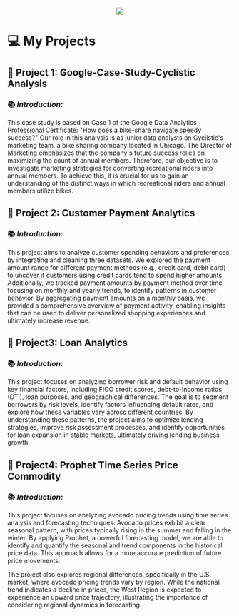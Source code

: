 <h1 align="center">
  <a href="https://git.io/typing-svg">
    <img src="https://readme-typing-svg.herokuapp.com/?lines=Welcome+to+My+Project+Page+😄&center=true&size=30&font=Lato&color=blue&speed=20">
  </a>
</h1>

# 💻 **My Projects**

## 📂 **Project 1: Google-Case-Study-Cyclistic Analysis**

### 📚 *Introduction:* 
This case study is based on Case 1 of the Google Data Analytics Professional Certificate: "How does a bike-share navigate speedy success?" Our role in this analysis is as junior data analysts on Cyclistic's marketing team, a bike sharing company located in Chicago. The Director of Marketing emphasizes that the company's future success relies on maximizing the count of annual members. Therefore, our objective is to investigate marketing strategies for converting recreational riders into annual members. To achieve this, it is crucial for us to gain an understanding of the distinct ways in which recreational riders and annual members utilize bikes.

## 📂 **Project 2: Customer Payment Analytics**

### 📚 *Introduction:*
This project aims to analyze customer spending behaviors and preferences by integrating and cleaning three datasets. We explored the payment amount range for different payment methods (e.g., credit card, debit card) to uncover if customers using credit cards tend to spend higher amounts. Additionally, we tracked payment amounts by payment method over time, focusing on monthly and yearly trends, to identify patterns in customer behavior. By aggregating payment amounts on a monthly basis, we provided a comprehensive overview of payment activity, enabling insights that can be used to deliver personalized shopping experiences and ultimately increase revenue.

## 📂 **Project3: Loan Analytics**

### 📚 *Introduction:*
This project focuses on analyzing borrower risk and default behavior using key financial factors, including FICO credit scores, debt-to-income ratios (DTI), loan purposes, and geographical differences. The goal is to segment borrowers by risk levels, identify factors influencing default rates, and explore how these variables vary across different countries. By understanding these patterns, the project aims to optimize lending strategies, improve risk assessment processes, and identify opportunities for loan expansion in stable markets, ultimately driving lending business growth.

## 📂 **Project4: Prophet Time Series Price Commodity**

### 📚 *Introduction:*
This project focuses on analyzing avocado pricing trends using time series analysis and forecasting techniques. Avocado prices exhibit a clear seasonal pattern, with prices typically rising in the summer and falling in the winter. By applying Prophet, a powerful forecasting model, we are able to identify and quantify the seasonal and trend components in the historical price data. This approach allows for a more accurate prediction of future price movements.

The project also explores regional differences, specifically in the U.S. market, where avocado pricing trends vary by region. While the national trend indicates a decline in prices, the West Region is expected to experience an upward price trajectory, illustrating the importance of considering regional dynamics in forecasting.
